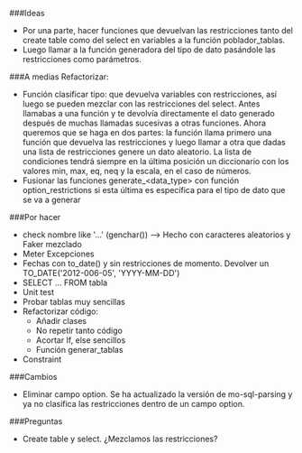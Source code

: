 ###Ideas
- Por una parte, hacer funciones que devuelvan las restricciones tanto del create 
table como del select en variables a la función poblador_tablas.
- Luego llamar a la función generadora del tipo de dato pasándole las restricciones
como parámetros.

###A medias
Refactorizar: 
- Función clasificar tipo: que devuelva variables con restricciones, así luego
se pueden mezclar con las restricciones del select. Antes llamabas a una función y 
te devolvía directamente el dato generado después de muchas llamadas sucesivas a 
otras funciones. Ahora queremos que se haga en dos partes: la función llama primero 
una función que devuelva las restricciones y luego llamar a otra que dadas una lista de
restricciones genere un dato aleatorio. La lista de condiciones tendrá siempre en la última
posición un diccionario con los valores min, max, eq, neq y la escala, en el caso de números.
- Fusionar las funciones generate_<data_type> con función option_restrictions si 
esta última es específica para el tipo de dato que se va a generar

###Por hacer
- check nombre like '...' (genchar())  --> Hecho con caracteres aleatorios y Faker mezclado
- Meter Excepciones
- Fechas con to_date() y sin restricciones de momento. Devolver un TO_DATE('2012-006-05', 'YYYY-MM-DD')
- SELECT ... FROM tabla
- Unit test
- Probar tablas muy sencillas
- Refactorizar código:
  - Añadir clases
  - No repetir tanto código
  - Acortar If, else sencillos
  - Función generar_tablas
- Constraint

###Cambios
- Eliminar campo option. Se ha actualizado la versión de mo-sql-parsing y ya
no clasifica las restricciones dentro de un campo option.

###Preguntas
- Create table y select. ¿Mezclamos las restricciones?

